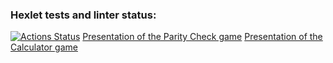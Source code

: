 ### Hexlet tests and linter status:
[![Actions Status](https://github.com/Ivan98745/python-project-49/actions/workflows/hexlet-check.yml/badge.svg)](https://github.com/Ivan98745/python-project-49/actions)
[Presentation of the Parity Check game](https://asciinema.org/a/Ov1vztrlUHu3k6oiNVT48kBrO)
[Presentation of the Calculator game](https://asciinema.org/a/1pc9bS9diAtuTf27nbi8Jg3ad)
